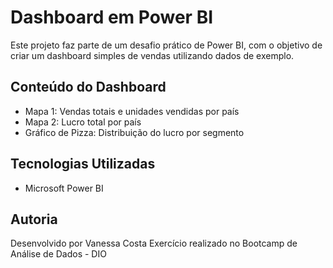 # Dashboard em Power BI

Este projeto faz parte de um desafio prático de Power BI, com o objetivo de criar um dashboard simples de vendas utilizando dados de exemplo.

## Conteúdo do Dashboard

- Mapa 1: Vendas totais e unidades vendidas por país
- Mapa 2: Lucro total por país
- Gráfico de Pizza: Distribuição do lucro por segmento

## Tecnologias Utilizadas

- Microsoft Power BI

## Autoria
Desenvolvido por Vanessa Costa
Exercício realizado no Bootcamp de Análise de Dados - DIO